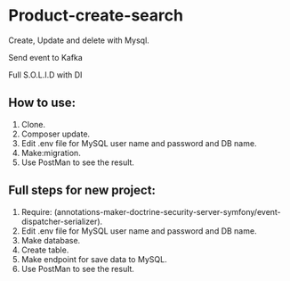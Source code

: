 # Product-create-search
Create, Update and delete with Mysql.

Send event to Kafka

Full S.O.L.I.D with DI

## How to use:
1. Clone.
2. Composer update.
3. Edit .env file for MySQL user name and password and DB name.
4. Make:migration.
5. Use PostMan to see the result.

## Full steps for new project:
1. Require: (annotations-maker-doctrine-security-server-symfony/event-dispatcher-serializer).
2. Edit .env file for MySQL user name and password and DB name.
3. Make database.
4. Create table.
5. Make endpoint for save data to MySQL.
5. Use PostMan to see the result.
